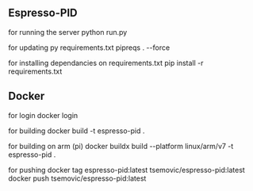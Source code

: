 Espresso-PID
--------------

for running the server
python run.py


for updating py requirements.txt
pipreqs . --force


for installing dependancies on requirements.txt
pip install -r requirements.txt


Docker
--------------

for login
docker login

for building
docker build -t espresso-pid .

for building on arm (pi)
docker buildx build --platform linux/arm/v7 -t espresso-pid .

for pushing
docker tag espresso-pid:latest tsemovic/espresso-pid:latest
docker push tsemovic/espresso-pid:latest

